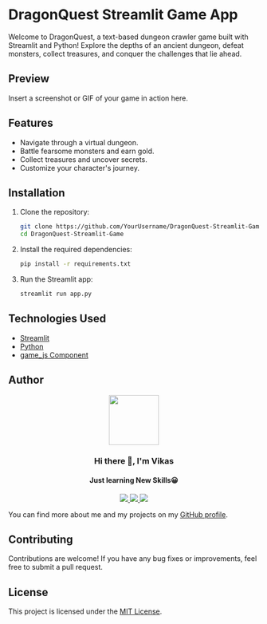 # DragonQuest Streamlit Game App

Welcome to DragonQuest, a text-based dungeon crawler game built with Streamlit and Python! Explore the depths of an ancient dungeon, defeat monsters, collect treasures, and conquer the challenges that lie ahead.

## Preview

Insert a screenshot or GIF of your game in action here.

## Features

- Navigate through a virtual dungeon.
- Battle fearsome monsters and earn gold.
- Collect treasures and uncover secrets.
- Customize your character's journey.

## Installation

1. Clone the repository:

   ```bash
   git clone https://github.com/YourUsername/DragonQuest-Streamlit-Game.git
   cd DragonQuest-Streamlit-Game
   ```

2. Install the required dependencies:

   ```bash
   pip install -r requirements.txt
   ```

3. Run the Streamlit app:

   ```bash
   streamlit run app.py
   ```

## Technologies Used

- [Streamlit](https://streamlit.io)
- [Python](https://www.python.org)
- [game_js Component](https://github.com/TomJohnH/streamlit-dungeon/blob/main/game_js.js)

## Author

<div id="header" align="center">
  <img src="https://media.giphy.com/media/M9gbBd9nbDrOTu1Mqx/giphy.gif" width="100"/>
</div>

<h3 align="center">Hi there 👋, I'm Vikas</h3>
<h4 align="center">Just learning New Skills😀</h4>

<div id="socials" align="center">
  <a href="https://www.linkedin.com/in/vikas-sharma005">
    <img src="https://user-images.githubusercontent.com/76098066/186728913-a66ef85f-4644-4e3a-b847-98309c8cff42.svg">
  </a>
  <a href="https://www.instagram.com/_thisisvikas">
    <img src="https://user-images.githubusercontent.com/76098066/186728908-f1a9919a-f4b2-4262-9515-683e77f8aabf.svg">
  </a>
  <a href="https://twitter.com/hitechvikas05">
    <img src="https://user-images.githubusercontent.com/76098066/186728901-a4d90f01-2cdf-45c1-a1b3-73467c3d2698.svg">
  </a>
</div>

You can find more about me and my projects on my [GitHub profile](https://github.com/vikasharma005).


## Contributing

Contributions are welcome! If you have any bug fixes or improvements, feel free to submit a pull request.

## License

This project is licensed under the [MIT License](LICENSE).
